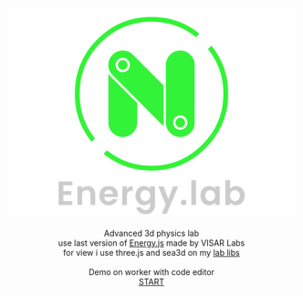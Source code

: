 <p align="center"><a href="https://visar.co.za/Energy.lab/"><img src="./assets/textures/logo.svg"/></a></p>

<p align="center">Advanced 3d physics lab<br>
use last version of <a href="https://visar.co.za/Energy.js">Energy.js</a> made by VISAR Labs<br>
for view i use three.js and sea3d on my <a href="https://github.com/lo-th/lab">lab libs</a><br><br>
Demo on worker with code editor<br>
<a href="https://visar.co.za/Energy.lab/">START</a><br></p>
